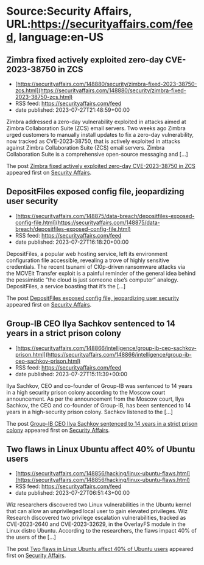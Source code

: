# Source:Security Affairs, URL:https://securityaffairs.com/feed, language:en-US

## Zimbra fixed actively exploited zero-day CVE-2023-38750 in ZCS
 - [https://securityaffairs.com/148880/security/zimbra-fixed-2023-38750-zcs.html](https://securityaffairs.com/148880/security/zimbra-fixed-2023-38750-zcs.html)
 - RSS feed: https://securityaffairs.com/feed
 - date published: 2023-07-27T21:48:59+00:00

<p>Zimbra addressed a zero-day vulnerability exploited in attacks aimed at Zimbra Collaboration Suite (ZCS) email servers. Two weeks ago Zimbra urged customers to manually install updates to fix a zero-day vulnerability, now tracked as CVE-2023-38750, that is actively exploited in attacks against&#160;Zimbra Collaboration Suite&#160;(ZCS) email servers. Zimbra Collaboration Suite is a comprehensive open-source messaging and [&#8230;]</p>
<p>The post <a href="https://securityaffairs.com/148880/security/zimbra-fixed-2023-38750-zcs.html" rel="nofollow">Zimbra fixed actively exploited zero-day CVE-2023-38750 in ZCS</a> appeared first on <a href="https://securityaffairs.com" rel="nofollow">Security Affairs</a>.</p>

## DepositFiles exposed config file, jeopardizing user security
 - [https://securityaffairs.com/148875/data-breach/depositfiles-exposed-config-file.html](https://securityaffairs.com/148875/data-breach/depositfiles-exposed-config-file.html)
 - RSS feed: https://securityaffairs.com/feed
 - date published: 2023-07-27T16:18:20+00:00

<p>DepositFiles, a popular web hosting service, left its environment configuration file accessible, revealing a trove of highly sensitive credentials. The recent tsunami of Cl0p-driven ransomware attacks via the&#160;MOVEit Transfer exploit&#160;is a painful reminder of the general idea behind the pessimistic “the cloud is just someone else’s computer” analogy. DepositFiles, a service boasting that it’s the [&#8230;]</p>
<p>The post <a href="https://securityaffairs.com/148875/data-breach/depositfiles-exposed-config-file.html" rel="nofollow">DepositFiles exposed config file, jeopardizing user security</a> appeared first on <a href="https://securityaffairs.com" rel="nofollow">Security Affairs</a>.</p>

## Group-IB CEO Ilya Sachkov sentenced to 14 years in a strict prison colony
 - [https://securityaffairs.com/148866/intelligence/group-ib-ceo-sachkov-prison.html](https://securityaffairs.com/148866/intelligence/group-ib-ceo-sachkov-prison.html)
 - RSS feed: https://securityaffairs.com/feed
 - date published: 2023-07-27T15:11:39+00:00

<p>Ilya Sachkov, CEO and co-founder of Group-IB was sentenced to 14 years in a high security prison colony according to the Moscow court announcement. As per the announcement from the Moscow court, Ilya Sachkov, the CEO and co-founder of Group-IB, has been sentenced to 14 years in a high-security prison colony. Sachkov listened to the [&#8230;]</p>
<p>The post <a href="https://securityaffairs.com/148866/intelligence/group-ib-ceo-sachkov-prison.html" rel="nofollow">Group-IB CEO Ilya Sachkov sentenced to 14 years in a strict prison colony</a> appeared first on <a href="https://securityaffairs.com" rel="nofollow">Security Affairs</a>.</p>

## Two flaws in Linux Ubuntu affect 40% of Ubuntu users
 - [https://securityaffairs.com/148856/hacking/linux-ubuntu-flaws.html](https://securityaffairs.com/148856/hacking/linux-ubuntu-flaws.html)
 - RSS feed: https://securityaffairs.com/feed
 - date published: 2023-07-27T06:51:43+00:00

<p>Wiz researchers discovered two Linux vulnerabilities in the Ubuntu kernel that can allow an unprivileged local user to gain elevated privileges. Wiz Research discovered two privilege escalation vulnerabilities, tracked as CVE-2023-2640 and CVE-2023-32629, in the OverlayFS module in the Linux distro Ubuntu. According to the researchers, the flaws impact 40% of the users of the [&#8230;]</p>
<p>The post <a href="https://securityaffairs.com/148856/hacking/linux-ubuntu-flaws.html" rel="nofollow">Two flaws in Linux Ubuntu affect 40% of Ubuntu users</a> appeared first on <a href="https://securityaffairs.com" rel="nofollow">Security Affairs</a>.</p>

